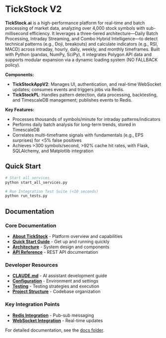 # TickStock V2

**TickStock.ai** is a high-performance platform for real-time and batch processing of market data, analyzing over 4,000 stock symbols with sub-millisecond efficiency. It leverages a three-tiered architecture—Daily Batch Processing, Intraday Streaming, and Combo Hybrid Intelligence—to detect technical patterns (e.g., Doji, breakouts) and calculate indicators (e.g., RSI, MACD) across intraday, hourly, daily, weekly, and monthly timeframes. Built with Python (pandas, NumPy, SciPy), it integrates Polygon API data and supports modular expansion via a dynamic loading system (NO FALLBACK policy).

**Components:**
- **TickStockAppV2**: Manages UI, authentication, and real-time WebSocket updates; consumes events and triggers jobs via Redis.
- **TickStockPL**: Handles pattern detection, data processing, backtesting, and TimescaleDB management; publishes events to Redis.

**Key Features:**
- Processes thousands of symbols/minute for intraday patterns/indicators
- Performs daily batch analysis for long-term trends, stored in TimescaleDB
- Correlates multi-timeframe signals with fundamentals (e.g., EPS surprises) for <5% false positives
- Achieves >300 symbols/second, >92% cache hit rates, with Flask, SQLAlchemy, and Matplotlib integration

## Quick Start

```bash
# Start all services
python start_all_services.py

# Run Integration Test Suite (<10 seconds)
python run_tests.py
```

## Documentation

### Core Documentation
- **[About TickStock](docs/about_tickstock.md)** - Platform overview and capabilities
- **[Quick Start Guide](docs/guides/quickstart.md)** - Get up and running quickly
- **[Architecture](docs/architecture/README.md)** - System design and components
- **[API Reference](docs/api/endpoints.md)** - REST API documentation

### Developer Resources
- **[CLAUDE.md](CLAUDE.md)** - AI assistant development guide
- **[Configuration](docs/guides/configuration.md)** - Environment and settings
- **[Testing](docs/guides/testing.md)** - Testing strategies and execution
- **[Project Structure](docs/project_structure.md)** - Codebase organization

### Key Integration Points
- **[Redis Integration](docs/architecture/redis-integration.md)** - Pub-sub messaging
- **[WebSocket Integration](docs/architecture/websockets-integration.md)** - Real-time updates

For detailed documentation, see the [docs folder](docs/README.md).
